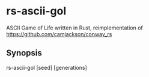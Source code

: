 # rs-ascii-gol
ASCII Game of Life written in Rust, reimplementation of https://github.com/camjackson/conway_rs

## Synopsis
rs-ascii-gol [seed] [generations]
